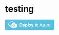 # testing


<a href="https://portal.azure.com/#create/Microsoft.Template/uri/https%3A%2F%2Fraw.githubusercontent.com%2Fsabil05%2Ftesting%2Fmaster%2Ftest.json" target="_blank">
    <img src="https://raw.githubusercontent.com/Azure/azure-quickstart-templates/master/1-CONTRIBUTION-GUIDE/images/deploytoazure.png"/>
</a>
